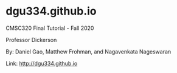 # dgu334.github.io

CMSC320 Final Tutorial - Fall 2020

Professor Dickerson

By: Daniel Gao, Matthew Frohman, and Nagavenkata Nageswaran

Link: http://dgu334.github.io
